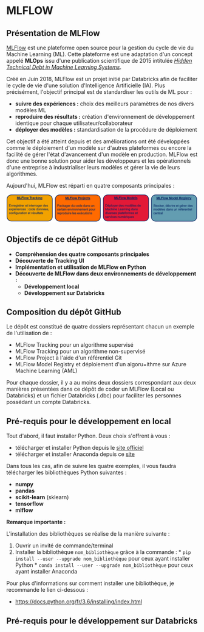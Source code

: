 MLFLOW
======


Présentation de MLFlow
----------------------

[MLFlow](https://www.mlflow.org/) est une plateforme open source pour la gestion du cycle de vie du Machine Learning (ML). Cette plateforme est une adaptation d'un concept appelé **MLOps** issu d'une publication scientifique de 2015 intitulée [*Hidden Technical Debt in Machine Learning Systems*](http://papers.nips.cc/paper/5656-hidden-technical-debt-in-machine-learning-systems.pdf).

Créé en Juin 2018, MLFlow est un projet initié par Databricks afin de faciliter le cycle de vie d'une solution d'Intelligence Artificielle (IA). Plus précisément, l'objectif principal est de standardiser les outils de ML pour :
 * **suivre des expériences :** choix des meilleurs paramètres de nos divers modèles ML
 * **reproduire des résultats :** création d'environnement de développement identique pour chaque utilisateur/collaborateur
 * **déployer des modèles :** standardisation de la procédure de déploiement

Cet objectif a été atteint depuis et des améliorations ont été développées comme le déploiement d'un modèle sur d'autres plateformes ou encore la facilité de gérer l'état d'avancement d'un modèle en production. MLFlow est donc une bonne solution pour aider les développeurs et les opérationnels d'une entreprise à industrialiser leurs modèles et gérer la vie de leurs algorithmes. 

Aujourd'hui, MLFlow est réparti en quatre composants principales :

![Image des quatre composants principales de MLFlow en format PNG](Images/MLFlow_quatre_composants.PNG)

Objectifs de ce dépôt GitHub
----------------------------

 * **Compréhension des quatre composants principales**
 * **Découverte de Tracking UI**
 * **Implémentation et utilisation de MLFlow en Python**
 * **Découverte de MLFlow dans deux environnements de développement :**
   * **Développement local**
   * **Développement sur Databricks**

Composition du dépôt GitHub
---------------------------

Le dépôt est constitué de quatre dossiers représentant chacun un exemple de l'utilisation de :
 * MLFlow Tracking pour un algorithme supervisé
 * MLFlow Tracking pour un algorithme non-supervisé
 * MLFlow Project à l'aide d'un référentiel Git
 * MLFlow Model Registry et déploiement d'un algoru=ithme sur Azure Machine Learning (AML)

Pour chaque dossier, il y a au moins deux dossiers correspondant aux deux manières présentées dans ce dépôt de coder un MLFlow (Local ou Databricks) et un fichier Databricks (.dbc) pour faciliter les personnes possédant un compte Databricks.

Pré-requis pour le développement en local
-----------------------------------------

Tout d'abord, il faut installer Python. Deux choix s'offrent à vous :
 * télécharger et installer Python depuis le [site officiel](https://www.python.org/downloads/)
 * télécharger et installer Anaconda depuis ce [site](https://www.anaconda.com/products/individual)
 
Dans tous les cas, afin de suivre les quatre exemples, il vous faudra télécharger les bibliothèques Python suivantes : 
 * **numpy**
 * **pandas**
 * **scikit-learn** (sklearn)
 * **tensorflow**
 * **mlflow**

**Remarque importante :**


L'installation des bibliothèques se réalise de la manière suivante :
1. Ouvrir un invité de commande/terminal
2. Installer la bibliothèque `nom_bibliothèque` grâce à la commande : * `pip install --user --upgrade nom_bibliothèque` pour ceux ayant installer Python * `conda install --user --upgrade nom_bibliothèque` pour ceux ayant installer Anaconda

Pour plus d'informations sur comment installer une bibliothèque, je recommande le lien ci-dessous : 
- https://docs.python.org/fr/3.6/installing/index.html


Pré-requis pour le développement sur Databricks
-----------------------------------------------

 
